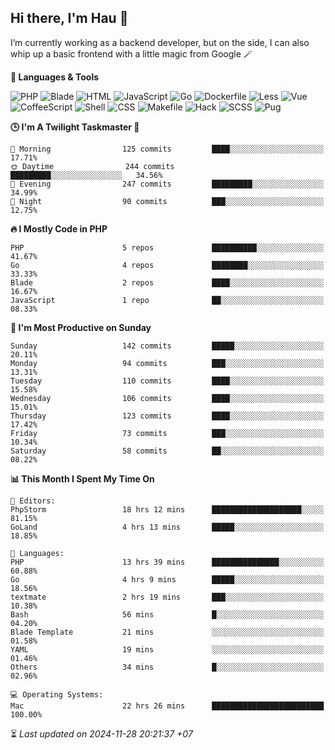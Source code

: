 ## Hi there, I'm Hau 👋
I’m currently working as a backend developer, but on the side, I can also whip up a basic frontend with a little magic from Google 🪄

<!--START_SECTION:readme-stats-->
**💬 Languages & Tools**

![PHP](https://img.shields.io/badge/PHP-56.05%25-4F5D95?&logo=PHP&labelColor=151b23)
![Blade](https://img.shields.io/badge/Blade-36.58%25-f7523f?&logo=Blade&labelColor=151b23)
![HTML](https://img.shields.io/badge/HTML-05.16%25-e34c26?&logo=HTML&labelColor=151b23)
![JavaScript](https://img.shields.io/badge/JavaScript-00.82%25-f1e05a?&logo=JavaScript&labelColor=151b23)
![Go](https://img.shields.io/badge/Go-00.61%25-00ADD8?&logo=Go&labelColor=151b23)
![Dockerfile](https://img.shields.io/badge/Dockerfile-00.29%25-384d54?&logo=Dockerfile&labelColor=151b23)
![Less](https://img.shields.io/badge/Less-00.12%25-1d365d?&logo=Less&labelColor=151b23)
![Vue](https://img.shields.io/badge/Vue-00.11%25-41b883?&logo=Vue&labelColor=151b23)
![CoffeeScript](https://img.shields.io/badge/CoffeeScript-00.11%25-244776?&logo=CoffeeScript&labelColor=151b23)
![Shell](https://img.shields.io/badge/Shell-00.10%25-89e051?&logo=Shell&labelColor=151b23)
![CSS](https://img.shields.io/badge/CSS-00.03%25-563d7c?&logo=CSS&labelColor=151b23)
![Makefile](https://img.shields.io/badge/Makefile-00.01%25-427819?&logo=Makefile&labelColor=151b23)
![Hack](https://img.shields.io/badge/Hack-00.01%25-878787?&logo=Hack&labelColor=151b23)
![SCSS](https://img.shields.io/badge/SCSS-00.00%25-c6538c?&logo=SCSS&labelColor=151b23)
![Pug](https://img.shields.io/badge/Pug-00.00%25-a86454?&logo=Pug&labelColor=151b23)


**🕒 I'm A Twilight Taskmaster 🌆**

```text
🌅 Morning                125 commits         ████░░░░░░░░░░░░░░░░░░░░░   17.71%
🌞 Daytime                244 commits         █████████░░░░░░░░░░░░░░░░   34.56%
🌆 Evening                247 commits         █████████░░░░░░░░░░░░░░░░   34.99%
🌙 Night                  90 commits          ███░░░░░░░░░░░░░░░░░░░░░░   12.75%
```

**🔥 I Mostly Code in PHP**

```text
PHP                      5 repos             ██████████░░░░░░░░░░░░░░░   41.67%
Go                       4 repos             ████████░░░░░░░░░░░░░░░░░   33.33%
Blade                    2 repos             ████░░░░░░░░░░░░░░░░░░░░░   16.67%
JavaScript               1 repo              ██░░░░░░░░░░░░░░░░░░░░░░░   08.33%
```

**📅 I'm Most Productive on Sunday**

```text
Sunday                   142 commits         █████░░░░░░░░░░░░░░░░░░░░   20.11%
Monday                   94 commits          ███░░░░░░░░░░░░░░░░░░░░░░   13.31%
Tuesday                  110 commits         ████░░░░░░░░░░░░░░░░░░░░░   15.58%
Wednesday                106 commits         ████░░░░░░░░░░░░░░░░░░░░░   15.01%
Thursday                 123 commits         ████░░░░░░░░░░░░░░░░░░░░░   17.42%
Friday                   73 commits          ███░░░░░░░░░░░░░░░░░░░░░░   10.34%
Saturday                 58 commits          ██░░░░░░░░░░░░░░░░░░░░░░░   08.22%
```

**📊 This Month I Spent My Time On**

```text
📝 Editors:
PhpStorm                 18 hrs 12 mins      ████████████████████░░░░░   81.15%
GoLand                   4 hrs 13 mins       █████░░░░░░░░░░░░░░░░░░░░   18.85%

💬 Languages:
PHP                      13 hrs 39 mins      ███████████████░░░░░░░░░░   60.88%
Go                       4 hrs 9 mins        █████░░░░░░░░░░░░░░░░░░░░   18.56%
textmate                 2 hrs 19 mins       ███░░░░░░░░░░░░░░░░░░░░░░   10.38%
Bash                     56 mins             █░░░░░░░░░░░░░░░░░░░░░░░░   04.20%
Blade Template           21 mins             ░░░░░░░░░░░░░░░░░░░░░░░░░   01.58%
YAML                     19 mins             ░░░░░░░░░░░░░░░░░░░░░░░░░   01.46%
Others                   34 mins             █░░░░░░░░░░░░░░░░░░░░░░░░   02.96%

💻 Operating Systems:
Mac                      22 hrs 26 mins      █████████████████████████   100.00%
```



⏳ *Last updated on 2024-11-28 20:21:37 +07*
<!--END_SECTION:readme-stats-->
